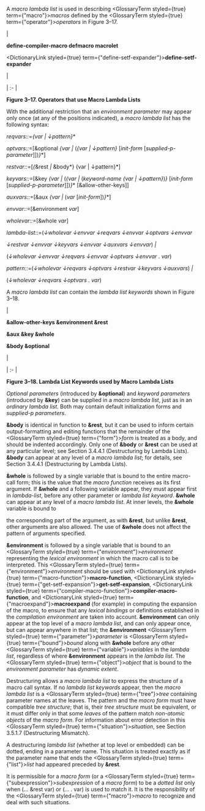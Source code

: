  



A *macro lambda list* is used in describing <GlossaryTerm styled={true} term={"macro"}><i>macros</i></GlossaryTerm> defined by the <GlossaryTerm styled={true} term={"operator"}><i>operators</i></GlossaryTerm> in Figure 3–17. 



|<p>**define-compiler-macro defmacro macrolet** </p><p><DictionaryLink styled={true} term={"define-setf-expander"}><b>define-setf-expander</b></DictionaryLink></p>|

| :- |





**Figure 3–17. Operators that use Macro Lambda Lists** 



With the additional restriction that an *environment parameter* may appear only once (at any of the positions indicated), a *macro lambda list* has the following syntax: 



*reqvars::*=*\{var | ↓pattern\}*\* 



*optvars::*=[&amp;optional *\{var |* (*\{var | ↓pattern\}* [*init-form* [*supplied-p-parameter*]])*\}*\*] 



*restvar::*=[*\{*&amp;rest *|* &amp;body*\} \{var | ↓pattern\}*] 



*keyvars::*=[&amp;key *\{var |* (*\{var |* (*keyword-name \{var | ↓pattern\}*)*\}* [*init-form* [*supplied-p-parameter*]])*\}*\* [&amp;allow-other-keys]] 



*auxvars::*=[&amp;aux *\{var |* (*var* [*init-form*])*\}*\*] 



*envvar::*=[&amp;environment *var*] 



*wholevar::*=[&amp;whole *var*] 



*lambda-list::*=(*↓wholevar ↓envvar ↓reqvars ↓envvar ↓optvars ↓envvar* 



*↓restvar ↓envvar ↓keyvars ↓envvar ↓auxvars ↓envvar*) *|* 



(*↓wholevar ↓envvar ↓reqvars ↓envvar ↓optvars ↓envvar* . *var*) 



*pattern::*=(*↓wholevar ↓reqvars ↓optvars ↓restvar ↓keyvars ↓auxvars*) *|* 



(*↓wholevar ↓reqvars ↓optvars* . *var*) 



A *macro lambda list* can contain the *lambda list keywords* shown in Figure 3–18. 



|<p>**&amp;allow-other-keys &amp;environment &amp;rest** </p><p>**&amp;aux &amp;key &amp;whole** </p><p>**&amp;body &amp;optional**</p>|

| :- |





**Figure 3–18. Lambda List Keywords used by Macro Lambda Lists**  







*Optional parameters* (introduced by **&amp;optional**) and *keyword parameters* (introduced by **&amp;key**) can be supplied in a *macro lambda list*, just as in an *ordinary lambda list*. Both may contain default initialization forms and *supplied-p parameters*. 



**&amp;body** is identical in function to **&amp;rest**, but it can be used to inform certain output-formatting and editing functions that the remainder of the <GlossaryTerm styled={true} term={"form"}><i>form</i></GlossaryTerm> is treated as a body, and should be indented accordingly. Only one of **&amp;body** or **&amp;rest** can be used at any particular level; see Section 3.4.4.1 (Destructuring by Lambda Lists). **&amp;body** can appear at any level of a *macro lambda list*; for details, see Section 3.4.4.1 (Destructuring by Lambda Lists). 



**&amp;whole** is followed by a single variable that is bound to the entire macro-call form; this is the value that the *macro function* receives as its first argument. If **&amp;whole** and a following variable appear, they must appear first in *lambda-list*, before any other parameter or *lambda list keyword*. **&amp;whole** can appear at any level of a *macro lambda list*. At inner levels, the **&amp;whole** variable is bound to 



the corresponding part of the argument, as with **&amp;rest**, but unlike **&amp;rest**, other arguments are also allowed. The use of **&amp;whole** does not affect the pattern of arguments specified. 



**&amp;environment** is followed by a single variable that is bound to an <GlossaryTerm styled={true} term={"environment"}><i>environment</i></GlossaryTerm> representing the *lexical environment* in which the macro call is to be interpreted. This <GlossaryTerm styled={true} term={"environment"}><i>environment</i></GlossaryTerm> should be used with <DictionaryLink styled={true} term={"macro-function"}><b>macro-function</b></DictionaryLink>, <DictionaryLink styled={true} term={"get-setf-expansion"}><b>get-setf-expansion</b></DictionaryLink>, <DictionaryLink styled={true} term={"compiler-macro-function"}><b>compiler-macro-function</b></DictionaryLink>, and <DictionaryLink styled={true} term={"macroexpand"}><b>macroexpand</b></DictionaryLink> (for example) in computing the expansion of the macro, to ensure that any *lexical bindings* or definitions established in the *compilation environment* are taken into account. **&amp;environment** can only appear at the top level of a *macro lambda list*, and can only appear once, but can appear anywhere in that list; the **&amp;environment** <GlossaryTerm styled={true} term={"parameter"}><i>parameter</i></GlossaryTerm> is <GlossaryTerm styled={true} term={"bound"}><i>bound</i></GlossaryTerm> along with **&amp;whole** before any other <GlossaryTerm styled={true} term={"variable"}><i>variables</i></GlossaryTerm> in the *lambda list*, regardless of where **&amp;environment** appears in the *lambda list*. The <GlossaryTerm styled={true} term={"object"}><i>object</i></GlossaryTerm> that is bound to the *environment parameter* has *dynamic extent*. 



Destructuring allows a *macro lambda list* to express the structure of a macro call syntax. If no *lambda list keywords* appear, then the *macro lambda list* is a <GlossaryTerm styled={true} term={"tree"}><i>tree</i></GlossaryTerm> containing parameter names at the leaves. The pattern and the *macro form* must have compatible *tree structure*; that is, their *tree structure* must be equivalent, or it must differ only in that some *leaves* of the pattern match *non-atomic objects* of the *macro form*. For information about error detection in this <GlossaryTerm styled={true} term={"situation"}><i>situation</i></GlossaryTerm>, see Section 3.5.1.7 (Destructuring Mismatch). 



A destructuring *lambda list* (whether at top level or embedded) can be dotted, ending in a parameter name. This situation is treated exactly as if the parameter name that ends the <GlossaryTerm styled={true} term={"list"}><i>list</i></GlossaryTerm> had appeared preceded by **&amp;rest**. 



It is permissible for a *macro form* (or a <GlossaryTerm styled={true} term={"subexpression"}><i>subexpression</i></GlossaryTerm> of a *macro form*) to be a *dotted list* only when (... &amp;rest var) or (... . var) is used to match it. It is the responsibility of the <GlossaryTerm styled={true} term={"macro"}><i>macro</i></GlossaryTerm> to recognize and deal with such situations. 



